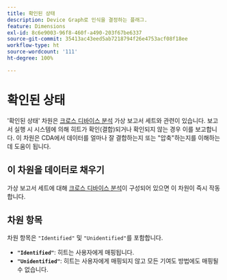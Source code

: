```yaml
---
title: 확인된 상태
description: Device Graph로 인식을 결정하는 플래그.
feature: Dimensions
exl-id: 8c6e9003-96f8-460f-a490-203f67be6337
source-git-commit: 35413ac43eed5ab7218794f26e4753acf08f18ee
workflow-type: ht
source-wordcount: '111'
ht-degree: 100%

---
```


# 확인된 상태

&#39;확인된 상태&#39; 차원은 [크로스 디바이스 분석](../cda/overview.md) 가상 보고서 세트와 관련이 있습니다. 보고서 실행 시 시스템에 의해 히트가 확인(결합)되거나 확인되지 않는 경우 이를 보고합니다. 이 차원은 CDA에서 데이터를 얼마나 잘 결합하는지 또는 &quot;압축&quot;하는지를 이해하는 데 도움이 됩니다.

## 이 차원을 데이터로 채우기

가상 보고서 세트에 대해 [크로스 디바이스 분석](../cda/overview.md)이 구성되어 있으면 이 차원이 즉시 작동합니다.

## 차원 항목

차원 항목은 `"Identified"` 및 `"Unidentified"`를 포함합니다.

* **`"Identified"`**: 히트는 사용자에게 매핑됩니다.
* **`"Unidentified"`**: 히트는 사용자에게 매핑되지 않고 모든 기여도 방법에도 매핑될 수 없습니다.
